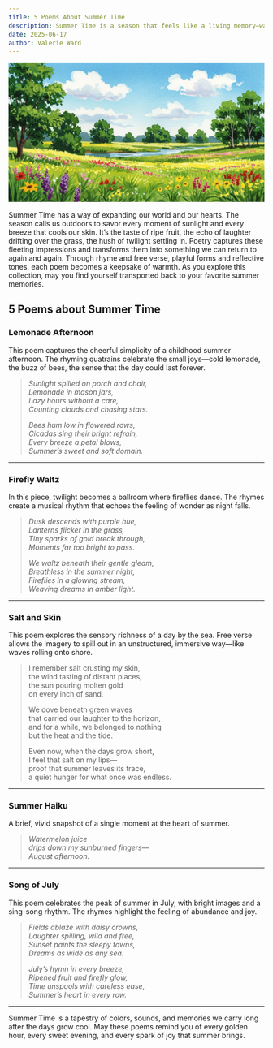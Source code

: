 ```yaml
---
title: 5 Poems About Summer Time
description: Summer Time is a season that feels like a living memory—warmth you can feel long after the sun has set. These poems celebrate everything that makes summer unforgettable, from golden afternoons to moonlit adventures. Each verse brings a different perspective, offering a fresh look at the season’s beauty and nostalgia.
date: 2025-06-17
author: Valerie Ward
---
```

![Poems About Summer Time](../images/poems%20about%20summer%20time%20Large.jpeg)

Summer Time has a way of expanding our world and our hearts. The season calls us outdoors to savor every moment of sunlight and every breeze that cools our skin. It’s the taste of ripe fruit, the echo of laughter drifting over the grass, the hush of twilight settling in. Poetry captures these fleeting impressions and transforms them into something we can return to again and again. Through rhyme and free verse, playful forms and reflective tones, each poem becomes a keepsake of warmth. As you explore this collection, may you find yourself transported back to your favorite summer memories.

## 5 Poems about Summer Time

### Lemonade Afternoon

This poem captures the cheerful simplicity of a childhood summer afternoon. The rhyming quatrains celebrate the small joys—cold lemonade, the buzz of bees, the sense that the day could last forever.

> *Sunlight spilled on porch and chair,*  
> *Lemonade in mason jars,*  
> *Lazy hours without a care,*  
> *Counting clouds and chasing stars.*  
>   
> *Bees hum low in flowered rows,*  
> *Cicadas sing their bright refrain,*  
> *Every breeze a petal blows,*  
> *Summer’s sweet and soft domain.*

---

### Firefly Waltz

In this piece, twilight becomes a ballroom where fireflies dance. The rhymes create a musical rhythm that echoes the feeling of wonder as night falls.

> *Dusk descends with purple hue,*  
> *Lanterns flicker in the grass,*  
> *Tiny sparks of gold break through,*  
> *Moments far too bright to pass.*  
>   
> *We waltz beneath their gentle gleam,*  
> *Breathless in the summer night,*  
> *Fireflies in a glowing stream,*  
> *Weaving dreams in amber light.*

---

### Salt and Skin

This poem explores the sensory richness of a day by the sea. Free verse allows the imagery to spill out in an unstructured, immersive way—like waves rolling onto shore.

> I remember salt crusting my skin,  
> the wind tasting of distant places,  
> the sun pouring molten gold  
> on every inch of sand.  
>   
> We dove beneath green waves  
> that carried our laughter to the horizon,  
> and for a while, we belonged to nothing  
> but the heat and the tide.  
>   
> Even now, when the days grow short,  
> I feel that salt on my lips—  
> proof that summer leaves its trace,  
> a quiet hunger for what once was endless.

---

### Summer Haiku

A brief, vivid snapshot of a single moment at the heart of summer.

> *Watermelon juice*  
> *drips down my sunburned fingers—*  
> *August afternoon.*

---

### Song of July

This poem celebrates the peak of summer in July, with bright images and a sing-song rhythm. The rhymes highlight the feeling of abundance and joy.

> *Fields ablaze with daisy crowns,*  
> *Laughter spilling, wild and free,*  
> *Sunset paints the sleepy towns,*  
> *Dreams as wide as any sea.*  
>   
> *July’s hymn in every breeze,*  
> *Ripened fruit and firefly glow,*  
> *Time unspools with careless ease,*  
> *Summer’s heart in every row.*

---

Summer Time is a tapestry of colors, sounds, and memories we carry long after the days grow cool. May these poems remind you of every golden hour, every sweet evening, and every spark of joy that summer brings.